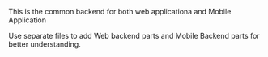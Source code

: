 This is the common backend for both web applicationa and Mobile Application 

Use separate files to add Web backend parts and Mobile Backend parts for better understanding.
